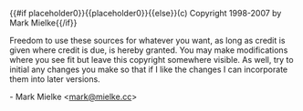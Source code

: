{{#if placeholder0}}{{placeholder0}}{{else}}(c) Copyright 1998-2007 by Mark Mielke{{/if}}

 Freedom to use these sources for whatever you want, as long as credit is given where credit is due, is hereby granted. You may make modifications where you see fit but leave this copyright somewhere visible. As well, try to initial any changes you make so that if I like the changes I can incorporate them into later versions.

 \- Mark Mielke &lt;mark@mielke.cc&gt;